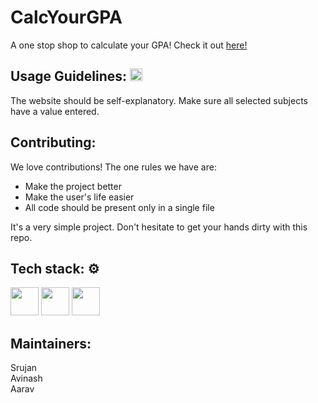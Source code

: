 # CalcYourGPA
A one stop shop to calculate your GPA! Check it out [here!](https://acmpesuecc.github.io/calcyourgpa/index.html)

## Usage Guidelines: <img src = "https://www.shareicon.net/data/512x512/2017/01/23/874885_book_512x512.png" width = "20" height = "20">
The website should be self-explanatory. Make sure all selected subjects have a value entered.

## Contributing:
We love contributions! The one rules we have are:
- Make the project better
- Make the user's life easier
- All code should be present only in a single file

It's a very simple project. Don't hesitate to get your hands dirty with this repo.

## Tech stack: ⚙
<img src = "https://assets.stickpng.com/thumbs/5847f5bdcef1014c0b5e489c.png" width="45" height="45">

<img src = "https://cdn.freebiesupply.com/logos/large/2x/css3-logo-png-transparent.png" width="45" height="45">

<img src = "https://www.freepnglogos.com/uploads/javascript-png/png-javascript-badge-picture-8.png" width="45" height="45">

## Maintainers: 
Srujan<br>Avinash<br>Aarav
